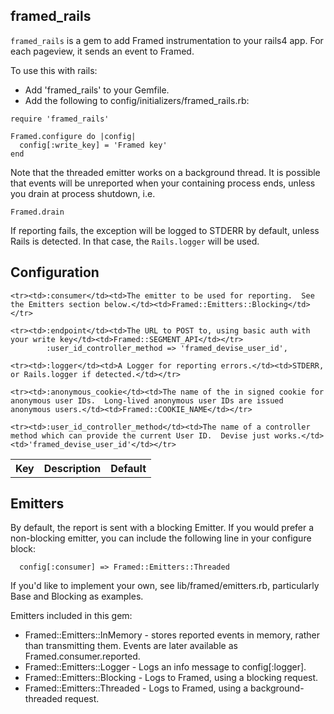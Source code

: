 framed_rails
------------

`framed_rails` is a gem to add Framed instrumentation to your rails4 app.  For each pageview, it sends an event to Framed.

To use this with rails:


 * Add 'framed_rails' to your Gemfile.
 * Add the following to config/initializers/framed_rails.rb:

```
require 'framed_rails'

Framed.configure do |config|
  config[:write_key] = 'Framed key'
end
```

Note that the threaded emitter works on a background thread.  It is possible that events will be unreported when your containing process ends, unless you drain at process shutdown, i.e.

```
Framed.drain
```

If reporting fails, the exception will be logged to STDERR by default, unless Rails is detected.  In that case, the `Rails.logger` will be used.


Configuration
-------------

<table>
	<tr><th>Key</th><th>Description</th><th>Default</th></tr>

	<tr><td>:consumer</td><td>The emitter to be used for reporting.  See the Emitters section below.</td><td>Framed::Emitters::Blocking</td></tr>

	<tr><td>:endpoint</td><td>The URL to POST to, using basic auth with your write key</td><td>Framed::SEGMENT_API</td></tr>
	        :user_id_controller_method => 'framed_devise_user_id',

	<tr><td>:logger</td><td>A Logger for reporting errors.</td><td>STDERR, or Rails.logger if detected.</td></tr>

	<tr><td>:anonymous_cookie</td><td>The name of the in signed cookie for anonymous user IDs.  Long-lived anonymous user IDs are issued anonymous users.</td><td>Framed::COOKIE_NAME</td></tr>

	<tr><td>:user_id_controller_method</td><td>The name of a controller method which can provide the current User ID.  Devise just works.</td><td>'framed_devise_user_id'</td></tr>
</table>

Emitters
--------

By default, the report is sent with a blocking Emitter.  If you would prefer a non-blocking emitter, you can include the following line in your configure block:


```
  config[:consumer] => Framed::Emitters::Threaded
```

If you'd like to implement your own, see lib/framed/emitters.rb, particularly Base and Blocking as examples.

Emitters included in this gem:

 * Framed::Emitters::InMemory - stores reported events in memory, rather than transmitting them.   Events are later available as Framed.consumer.reported.
 * Framed::Emitters::Logger - Logs an info message to config[:logger].
 * Framed::Emitters::Blocking - Logs to Framed, using a blocking request.
 * Framed::Emitters::Threaded - Logs to Framed, using a background-threaded request.
